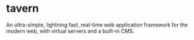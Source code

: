 # tavern
An ultra-simple, lightning fast, real-time web application framework for the modern web, with virtual servers and a built-in CMS.
